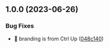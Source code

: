 ## 1.0.0 (2023-06-26)


### Bug Fixes

* 🐛 branding is from Ctrl Up ([048c140](https://github.com/ctrlup-io/doplf/commit/048c140a104053243aebe587cf935a5157dfeab4))
